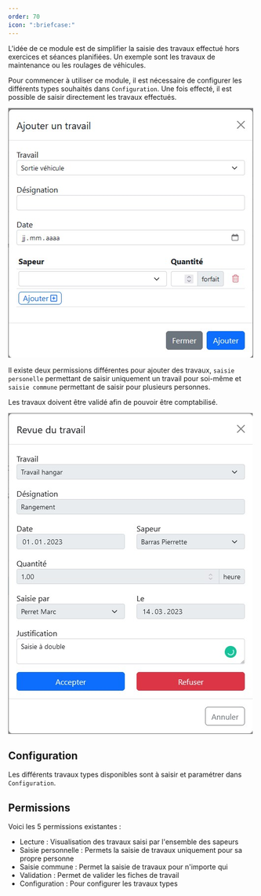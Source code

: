 ```yaml
---
order: 70
icon: ":briefcase:"
---
```


L'idée de ce module est de simplifier la saisie des travaux effectué hors exercices et séances planifiées.
Un exemple sont les travaux de maintenance ou les roulages de véhicules.

Pour commencer à utiliser ce module, il est nécessaire de configurer les différents types souhaités dans `Configuration`.
Une fois effecté, il est possible de saisir directement les travaux effectués.

![Fenêtre pour ajouter un travail](../images/modal-travail.jpg)

Il existe deux permissions différentes pour ajouter des travaux, `saisie personelle` permettant de saisir uniquement un travail pour soi-même et `saisie commune` permettant de saisir pour plusieurs personnes.

Les travaux doivent être validé afin de pouvoir être comptabilisé.

![Fenêtre de revue d'un travail](../images/modal-revue-travail.jpg)

## Configuration

Les différents travaux types disponibles sont à saisir et paramétrer dans `Configuration`.

## Permissions

Voici les 5 permissions existantes :

- Lecture : Visualisation des travaux saisi par l'ensemble des sapeurs
- Saisie personnelle : Permets la saisie de travaux uniquement pour sa propre personne
- Saisie commune : Permet la saisie de travaux pour n'importe qui
- Validation : Permet de valider les fiches de travail
- Configuration : Pour configurer les travaux types
